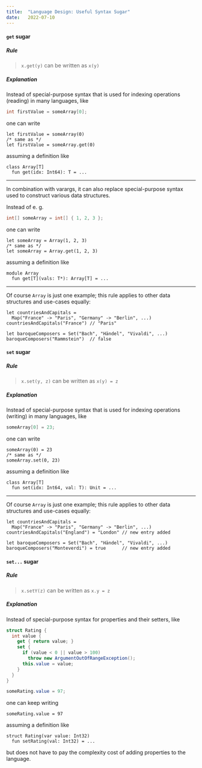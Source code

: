 ```yaml
---
title:  "Language Design: Useful Syntax Sugar"
date:   2022-07-10
---
```


#### `get` sugar

##### Rule

> `x.get(y)` can be written as `x(y)`

##### Explanation

Instead of special-purpose syntax that is used for indexing operations (reading) in many languages, like

```java
int firstValue = someArray[0];
```

one can write

```
let firstValue = someArray(0)
/* same as */
let firstValue = someArray.get(0)
```

assuming a definition like

```
class Array[T]
  fun get(idx: Int64): T = ...
```

---

In combination with varargs, it can also replace special-purpose syntax used to construct various data structures.

Instead of e. g.

```java
int[] someArray = int[] { 1, 2, 3 };
```

one can write

```
let someArray = Array(1, 2, 3)
/* same as */
let someArray = Array.get(1, 2, 3)
```

assuming a definition like

```
module Array
  fun get[T](vals: T*): Array[T] = ...
```

----

Of course `Array` is just one example; this rule applies to other data structures and use-cases equally:

```
let countriesAndCapitals =
  Map("France" -> "Paris", "Germany" -> "Berlin", ...)
countriesAndCapitals("France") // "Paris"

let baroqueComposers = Set("Bach", "Händel", "Vivaldi", ...)
baroqueComposers("Rammstein")  // false 
```

#### `set` sugar

##### Rule

> `x.set(y, z)` can be written as `x(y) = z`

##### Explanation

Instead of special-purpose syntax that is used for indexing operations (writing) in many languages, like

```java
someArray[0] = 23;
```

one can write

```
someArray(0) = 23
/* same as */
someArray.set(0, 23)
```

assuming a definition like

```
class Array[T]
  fun set(idx: Int64, val: T): Unit = ...
```

----

Of course `Array` is just one example; this rule applies to other data structures and use-cases equally:

```
let countriesAndCapitals =
  Map("France" -> "Paris", "Germany" -> "Berlin", ...)
countriesAndCapitals("England") = "London" // new entry added

let baroqueComposers = Set("Bach", "Händel", "Vivaldi", ...)
baroqueComposers("Monteverdi") = true      // new entry added
```

#### `set...` sugar

##### Rule

> `x.setY(z)` can be written as `x.y = z`

##### Explanation

Instead of special-purpose syntax for properties and their setters, like

```c#
struct Rating {
  int value {
    get { return value; }
    set {
      if (value < 0 || value > 100)
        throw new ArgumentOutOfRangeException();
      this.value = value;
    }
  }
}

someRating.value = 97;
```

one can keep writing

```
someRating.value = 97
```

assuming a definition like

```
struct Rating(var value: Int32)
  fun setRating(val: Int32) = ...
```

but does not have to pay the complexity cost of adding properties to the language.
